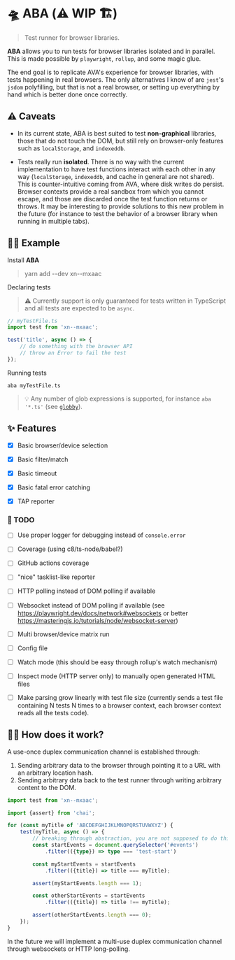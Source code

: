 # :flying_saucer: ABA (:warning: WIP :building_construction:)

> Test runner for browser libraries.

**ABA** allows you to run tests for browser libraries isolated and in parallel.
This is made possible by `playwright`, `rollup`, and some magic glue.

The end goal is to replicate AVA's experience for browser libraries, with tests
happening in real browsers. The only alternatives I know of are `jest`'s `jsdom`
polyfilling, but that is not a real browser, or setting up everything by hand
which is better done once correctly.


## :warning: Caveats

  - In its current state, ABA is best suited to test **non-graphical**
libraries, those that do not touch the DOM, but still rely on browser-only
features such as `localStorage`, and `indexeddb`.

  - Tests really run **isolated**. There is no way with the current
implementation to have test functions interact with each other in any way
(`localStorage`, `indexeddb`, and cache in general are not shared). This is
counter-intuitive coming from AVA, where disk writes do persist. Browser
contexts provide a real sandbox from which you cannot escape, and those are
discarded once the test function returns or throws. It may be interesting to
provide solutions to this new problem in the future (for instance to test the
behavior of a browser library when running in multiple tabs).


## :woman_teacher: Example

Install **ABA**

> yarn add --dev xn--mxaac

Declaring tests

> :warning: Currently support is only guaranteed for tests written in
> TypeScript and all tests are expected to be `async`.

```ts
// myTestFile.ts
import test from 'xn--mxaac';

test('title', async () => {
	// do something with the browser API
	// throw an Error to fail the test
});
```

Running tests

```shell
aba myTestFile.ts
```

> :bulb: Any number of glob expressions is supported, for instance
> `aba '*.ts'` (see [`globby`](https://github.com/sindresorhus/globby)).


## :sparkles: Features

  - [x] Basic browser/device selection
  - [x] Basic filter/match
  - [x] Basic timeout
  - [x] Basic fatal error catching
  - [x] TAP reporter


### :pencil: TODO

  - [ ] Use proper logger for debugging instead of `console.error`
  - [ ] Coverage (using c8/ts-node/babel?)
  - [ ] GitHub actions coverage
  - [ ] "nice" tasklist-like reporter
  - [ ] HTTP polling instead of DOM polling if available
  - [ ] Websocket instead of DOM polling if available (see https://playwright.dev/docs/network#websockets or better https://masteringjs.io/tutorials/node/websocket-server)
  - [ ] Multi browser/device matrix run
  - [ ] Config file
  - [ ] Watch mode (this should be easy through rollup's watch mechanism)
  - [ ] Inspect mode (HTTP server only) to manually open generated HTML files
  - [ ] Make parsing grow linearly with test file size (currently sends a test
    file containing N tests N times to a browser context, each browser context
    reads all the tests code).


## :woman_juggling: How does it work?

A use-once duplex communication channel is established through:

  1. Sending arbitrary data to the browser through pointing it to a URL with an
     arbitrary location hash.
  2. Sending arbitrary data back to the test runner through writing arbitrary
     content to the DOM.

```ts
import test from 'xn--mxaac';

import {assert} from 'chai';

for (const myTitle of 'ABCDEFGHIJKLMNOPQRSTUVWXYZ') {
	test(myTitle, async () => {
		// breaking through abstraction, you are not supposed to do this
		const startEvents = document.querySelector('#events')
			.filter(({type}) => type === 'test-start')

		const myStartEvents = startEvents
			.filter(({title}) => title === myTitle);

		assert(myStartEvents.length === 1);

		const otherStartEvents = startEvents
			.filter(({title}) => title !== myTitle);

		assert(otherStartEvents.length === 0);
	});
}
```

In the future we will implement a multi-use duplex communication channel
through websockets or HTTP long-polling.
